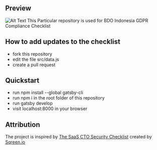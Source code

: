 ## Preview
![Alt Text](https://media.giphy.com/media/uj7QvfknkdpwuNZ71D/giphy.gif)
This Particular repository is used for BDO Indonesia GDPR Compliance Checklist

## How to add updates to the checklist

- fork this repository
- edit the file src/data.js
- create a pull request


## Quickstart

- run npm install --global gatsby-cli
- run npm i in the root folder of this repository
- run gatsby develop
- visit localhost:8000 in your browser

## Attribution

The project is inspired by [The SaaS CTO Security Checklist](https://cto-security-checklist.sqreen.io/) 
created by [Sqreen.io](https://www.sqreen.io/)



